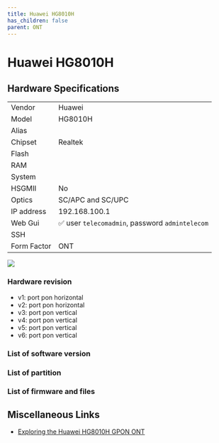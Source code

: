 ```yaml
---
title: Huawei HG8010H 
has_children: false
parent: ONT
---
```


# Huawei HG8010H

## Hardware Specifications

|          |               |
|-------------|-------------------------------------------------|
| Vendor   | Huawei        |
| Model    | HG8010H      |
| Alias | |
| Chipset  | Realtek |
| Flash |   |
| RAM |   |
| System |   |
| HSGMII | No |
| Optics | SC/APC and SC/UPC |
| IP address | 192.168.100.1  |
| Web Gui | ✅ user `telecomadmin`, password `admintelecom`  |
| SSH | |
| Form Factor | ONT |

![](../../assets/img/HG8010H.jpg)

### Hardware revision
- v1: port pon horizontal
- v2: port pon horizontal
- v3: port pon vertical
- v4: port pon vertical
- v5: port pon vertical
- v6: port pon vertical

### List of software version
### List of partition
### List of firmware and files
## Miscellaneous Links

- [Exploring the Huawei HG8010H GPON ONT](https://www.linux.it/~md/text/gpon-sha2017.pdf)

